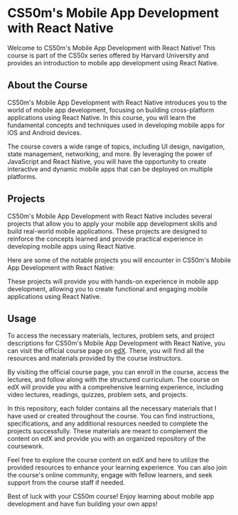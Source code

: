 # CS50m's Mobile App Development with React Native

Welcome to CS50m's Mobile App Development with React Native! This course is part of the CS50x series offered by Harvard University and provides an introduction to mobile app development using React Native.

## About the Course

CS50m's Mobile App Development with React Native introduces you to the world of mobile app development, focusing on building cross-platform applications using React Native. In this course, you will learn the fundamental concepts and techniques used in developing mobile apps for iOS and Android devices.

The course covers a wide range of topics, including UI design, navigation, state management, networking, and more. By leveraging the power of JavaScript and React Native, you will have the opportunity to create interactive and dynamic mobile apps that can be deployed on multiple platforms.

## Projects

CS50m's Mobile App Development with React Native includes several projects that allow you to apply your mobile app development skills and build real-world mobile applications. These projects are designed to reinforce the concepts learned and provide practical experience in developing mobile apps using React Native.

Here are some of the notable projects you will encounter in CS50m's Mobile App Development with React Native:



These projects will provide you with hands-on experience in mobile app development, allowing you to create functional and engaging mobile applications using React Native.

## Usage

To access the necessary materials, lectures, problem sets, and project descriptions for CS50m's Mobile App Development with React Native, you can visit the official course page on [edX](https://www.edx.org). There, you will find all the resources and materials provided by the course instructors.

By visiting the official course page, you can enroll in the course, access the lectures, and follow along with the structured curriculum. The course on edX will provide you with a comprehensive learning experience, including video lectures, readings, quizzes, problem sets, and projects.

In this repository, each folder contains all the necessary materials that I have used or created throughout the course. You can find instructions, specifications, and any additional resources needed to complete the projects successfully. These materials are meant to complement the content on edX and provide you with an organized repository of the coursework.

Feel free to explore the course content on edX and here to utilize the provided resources to enhance your learning experience. You can also join the course's online community, engage with fellow learners, and seek support from the course staff if needed.

Best of luck with your CS50m course! Enjoy learning about mobile app development and have fun building your own apps!